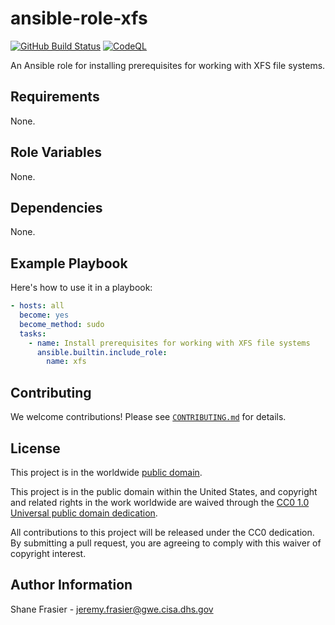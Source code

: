 # ansible-role-xfs #

[![GitHub Build Status](https://github.com/cisagov/ansible-role-xfs/workflows/build/badge.svg)](https://github.com/cisagov/ansible-role-xfs/actions)
[![CodeQL](https://github.com/cisagov/ansible-role-xfs/workflows/CodeQL/badge.svg)](https://github.com/cisagov/ansible-role-xfs/actions/workflows/codeql-analysis.yml)

An Ansible role for installing prerequisites for working with XFS file
systems.

## Requirements ##

None.

## Role Variables ##

None.

<!--
| Variable | Description | Default | Required |
|----------|-------------|---------|----------|
| optional_variable | Describe its purpose. | `default_value` | No |
| required_variable | Describe its purpose. | n/a | Yes |
-->

## Dependencies ##

None.

## Example Playbook ##

Here's how to use it in a playbook:

```yaml
- hosts: all
  become: yes
  become_method: sudo
  tasks:
    - name: Install prerequisites for working with XFS file systems
      ansible.builtin.include_role:
        name: xfs
```

## Contributing ##

We welcome contributions!  Please see [`CONTRIBUTING.md`](CONTRIBUTING.md) for
details.

## License ##

This project is in the worldwide [public domain](LICENSE).

This project is in the public domain within the United States, and
copyright and related rights in the work worldwide are waived through
the [CC0 1.0 Universal public domain
dedication](https://creativecommons.org/publicdomain/zero/1.0/).

All contributions to this project will be released under the CC0
dedication. By submitting a pull request, you are agreeing to comply
with this waiver of copyright interest.

## Author Information ##

Shane Frasier - <jeremy.frasier@gwe.cisa.dhs.gov>
